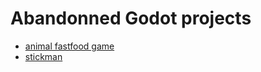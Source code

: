 # Abandonned Godot projects

- [animal fastfood game](https://github.com/Gyrcas/animal_fastfood_game)
- [stickman](https://github.com/Gyrcas/stickman)
